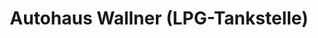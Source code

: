 ---
title: "Autohaus Wallner (LPG-Tankstelle)"
url: /surberg/autohaus-wallner-lpg-tankstelle/
shop: Autowerkstatt
---
